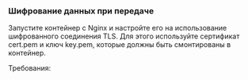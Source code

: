 
### Шифрование данных при передаче

Запустите контейнер с Nginx и настройте его на использование шифрованного соединения TLS. Для этого используйте сертификат cert.pem и ключ key.pem, которые должны быть смонтированы в контейнер.

Требования:
